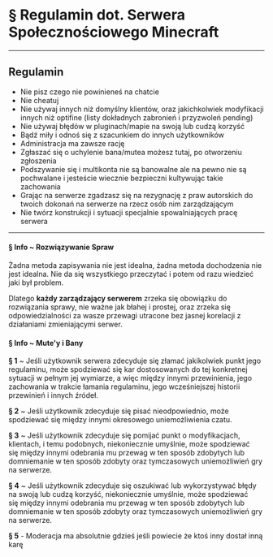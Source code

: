 # § Regulamin dot. Serwera Społecznościowego Minecraft

---

## Regulamin

 - Nie pisz czego nie powinieneś na chatcie
 - Nie cheatuj
 - Nie używaj innych niż domyślny klientów, oraz jakichkolwiek modyfikacji innych niż optifine (listy dokładnych zabronień i przyzwoleń pending)
 - Nie używaj błędów w pluginach/mapie na swoją lub cudzą korzyść
 - Bądź miły i odnoś się z szacunkiem do innych użytkowników
 - Administracja ma zawsze rację
 - Zgłaszać się o uchylenie bana/mutea możesz tutaj, po otworzeniu zgłoszenia
 - Podszywanie się i multikonta nie są banowalne ale na pewno nie są pochwalane i jesteście wiecznie bezpieczni kultywując takie zachowania
 - Grając na serwerze zgadzasz się na rezygnację z praw autorskich do twoich dokonań na serwerze na rzecz osób nim zarządzającym
 - Nie twórz konstrukcji i sytuacji specjalnie spowalniających pracę serwera

---

#### § Info ~ Rozwiązywanie Spraw
Żadna metoda zapisywania nie jest idealna, żadna metoda dochodzenia nie jest idealna.
Nie da się wszystkiego przeczytać i potem od razu wiedzieć jaki był problem.

Dlatego **każdy zarządzający serwerem** zrzeka się obowiązku do rozwiązania sprawy, nie ważne jak błahej i prostej, oraz zrzeka się odpowiedzialności za wasze przewagi utracone bez jasnej korelacji z działaniami zmieniającymi serwer.

#### § Info ~ Mute'y i Bany

**§ 1** ~ Jeśli użytkownik serwera zdecyduje się złamać jakikolwiek punkt jego regulaminu, może spodziewać się kar dostosowanych do tej konkretnej sytuacji w pełnym jej wymiarze, a więc między innymi przewinienia, jego zachowania w trakcie łamania regulaminu, jego wcześniejszej historii przewinień i innych źródeł.

**§ 2** ~ Jeśli użytkownik zdecyduje się pisać nieodpowiednio, może spodziewać się między innymi okresowego uniemożliwienia czatu.

**§ 3** ~ Jeśli użytkownik zdecyduje się pomijać punkt o modyfikacjach, klientach, i temu podobnych, niekoniecznie umyślnie, może spodziewać się między innymi odebrania mu przewag w ten sposób zdobytych lub domniemanie w ten sposób zdobyty oraz tymczasowych uniemożliwień gry na serwerze.

**§ 4** ~ Jeśli użytkownik zdecyduje się oszukiwać lub wykorzystywać błędy na swoją lub cudzą korzyść, niekoniecznie umyślnie, może spodziewać się między innymi odebrania mu przewag w ten sposób zdobytych lub domniemanie w ten sposób zdobyty oraz tymczasowych uniemożliwień gry na serwerze.

**§ 5** - Moderacja ma absolutnie gdzieś jeśli powiecie że ktoś inny dostał inną karę
